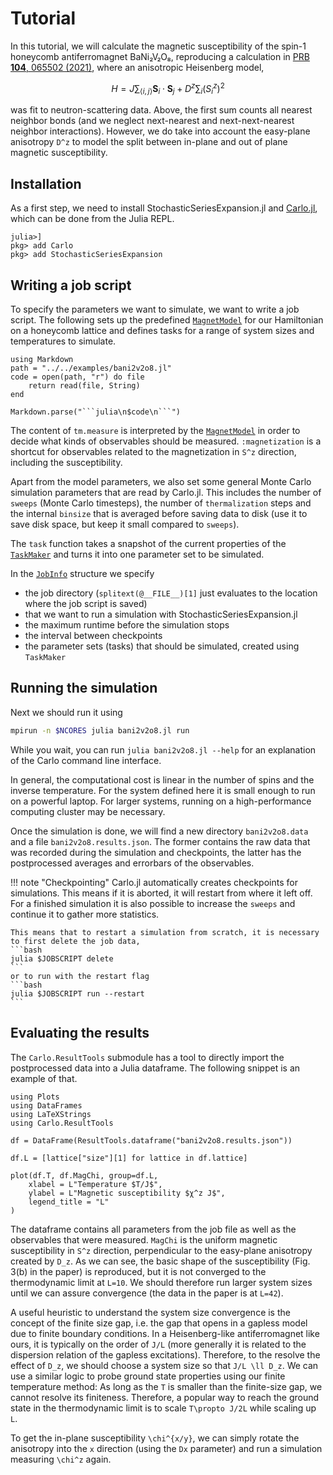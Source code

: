 # Tutorial

In this tutorial, we will calculate the magnetic susceptibility of the spin-1 honeycomb antiferromagnet BaNi₂V₂O₈, reproducing a calculation in [PRB **104**, 065502 (2021)](https://doi.org/10.1103/physrevb.104.064402), where an anisotropic Heisenberg model,

```math
    H = J \sum_{⟨i,j⟩} \mathbf{S}_i \cdot \mathbf{S}_j + D^z \sum_i (S^z_i)^2
```
 was fit to neutron-scattering data. Above, the first sum counts all nearest neighbor bonds (and we neglect next-nearest and next-next-nearest neighbor interactions). However, we do take into account the easy-plane anisotropy ``D^z`` to model the split between in-plane and out of plane magnetic susceptibility.

## Installation

As a first step, we need to install StochasticSeriesExpansion.jl and [Carlo.jl](https://lukas-weber.github.io/Carlo.jl/stable/), which can be done from the Julia REPL.

    julia>]
    pkg> add Carlo
    pkg> add StochasticSeriesExpansion

## Writing a job script

To specify the parameters we want to simulate, we want to write a job script. The following sets up the predefined [`MagnetModel`](@ref) for our Hamiltonian on a honeycomb lattice and defines tasks for a range of system sizes and temperatures to simulate.
```@eval
using Markdown
path = "../../examples/bani2v2o8.jl"
code = open(path, "r") do file
    return read(file, String)
end

Markdown.parse("```julia\n$code\n```")
```
The content of `tm.measure` is interpreted by the [`MagnetModel`](@ref) in order to decide what kinds of observables should be measured. `:magnetization` is a shortcut for observables related to the magnetization in ``S^z`` direction, including the susceptibility.

Apart from the model parameters, we also set some general Monte Carlo simulation parameters that are read by Carlo.jl. This includes the number of `sweeps` (Monte Carlo timesteps), the number of `thermalization` steps and the internal `binsize` that is averaged before saving data to disk (use it to save disk space, but keep it small compared to `sweeps`).

The `task` function takes a snapshot of the current properties of the [`TaskMaker`](https://lukas-weber.github.io/Carlo.jl/stable/jobtools.html#Carlo.JobTools.TaskMaker) and turns it into one parameter set to be simulated.

In the [`JobInfo`](https://lukas-weber.github.io/Carlo.jl/stable/jobtools.html#Carlo.JobTools.JobInfo) structure we specify

* the job directory (`splitext(@__FILE__)[1]` just evaluates to the location where the job script is saved)
* that we want to run a simulation with StochasticSeriesExpansion.jl
* the maximum runtime before the simulation stops
* the interval between checkpoints
* the parameter sets (tasks) that should be simulated, created using `TaskMaker`

## Running the simulation
Next we should run it using
```bash
mpirun -n $NCORES julia bani2v2o8.jl run
```
While you wait, you can run `julia bani2v2o8.jl --help` for an explanation of the Carlo command line interface.

In general, the computational cost is linear in the number of spins and the inverse temperature. For the system defined here it is small enough to run on a powerful laptop. For larger systems, running on a high-performance computing cluster may be necessary.

Once the simulation is done, we will find a new directory `bani2v2o8.data` and a file `bani2v2o8.results.json`. The former contains the raw data that was recorded during the simulation and checkpoints, the latter has the postprocessed averages and errorbars of the observables.

!!! note "Checkpointing"
    Carlo.jl automatically creates checkpoints for simulations. This means if it is aborted, it will restart from where it left off. For a finished simulation it is also possible to increase the `sweeps` and continue it to gather more statistics.
    
    This means that to restart a simulation from scratch, it is necessary to first delete the job data,
    ```bash
    julia $JOBSCRIPT delete
    ```
    or to run with the restart flag
    ```bash
    julia $JOBSCRIPT run --restart
    ```

## Evaluating the results

The `Carlo.ResultTools` submodule has a tool to directly import the postprocessed data into a Julia dataframe. The following snippet is an example of that.

```@example
using Plots
using DataFrames
using LaTeXStrings
using Carlo.ResultTools

df = DataFrame(ResultTools.dataframe("bani2v2o8.results.json"))

df.L = [lattice["size"][1] for lattice in df.lattice]

plot(df.T, df.MagChi, group=df.L,
    xlabel = L"Temperature $T/J$",
    ylabel = L"Magnetic susceptibility $χ^z J$",
    legend_title = "L"
)
```
The dataframe contains all parameters from the job file as well as the observables that were measured. `MagChi` is the uniform magnetic susceptibility in ``S^z`` direction, perpendicular to the easy-plane anisotropy created by ``D_z``. As we can see, the basic shape of the susceptibility (Fig. 3(b) in the paper) is reproduced, but it is not converged to the thermodynamic limit at ``L=10``. We should therefore run larger system sizes until we can assure convergence (the data in the paper is at ``L=42``).

A useful heuristic to understand the system size convergence is the concept of the finite size gap, i.e. the gap that opens in a gapless model due to finite boundary conditions. In a Heisenberg-like antiferromagnet like ours, it is typically on the order of ``J/L`` (more generally it is related to the dispersion relation of the gapless excitations). Therefore, to the resolve the effect of ``D_z``, we should choose a system size so that ``J/L \ll D_z``. We can use a similar logic to probe ground state properties using our finite temperature method: As long as the ``T`` is smaller than the finite-size gap, we cannot resolve its finiteness. Therefore, a popular way to reach the ground state in the thermodynamic limit is to scale ``T\propto J/2L`` while scaling up ``L``.

To get the in-plane susceptibility ``\chi^{x/y}``, we can simply rotate the anisotropy into the ``x`` direction (using the `Dx` parameter) and run a simulation measuring ``\chi^z`` again.

